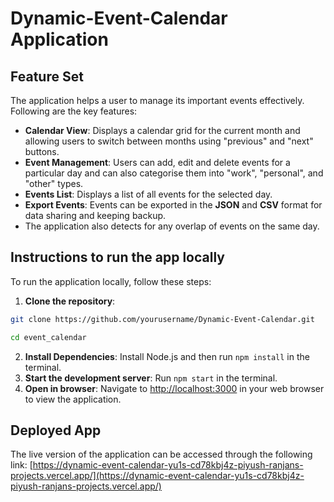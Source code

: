 # Dynamic-Event-Calendar Application

## Feature Set

The application helps a user to manage its important events effectively. Following are the key features:

- **Calendar View**: Displays a calendar grid for the current month and allowing users to switch between months using "previous" and "next" buttons.
- **Event Management**: Users can add, edit and delete events for a particular day and can also categorise them into "work", "personal", and "other" types.
- **Events List**: Displays a list of all events for the selected day.
- **Export Events**: Events can be exported in the **JSON** and **CSV** format for data sharing and keeping backup.
- The application also detects for any overlap of events on the same day.

## Instructions to run the app locally

To run the application locally, follow these steps:
1. **Clone the repository**:
```bash
git clone https://github.com/yourusername/Dynamic-Event-Calendar.git

cd event_calendar
```
2. **Install Dependencies**: Install Node.js and then run `npm install` in the terminal.
3. **Start the development server**: Run `npm start` in the terminal.
4. **Open in browser**: Navigate to [http://localhost:3000](http://localhost:3000) in your web browser to view the application.

## Deployed App
The live version of the application can be accessed through the following link:
[https://dynamic-event-calendar-yu1s-cd78kbj4z-piyush-ranjans-projects.vercel.app/](https://dynamic-event-calendar-yu1s-cd78kbj4z-piyush-ranjans-projects.vercel.app/)

